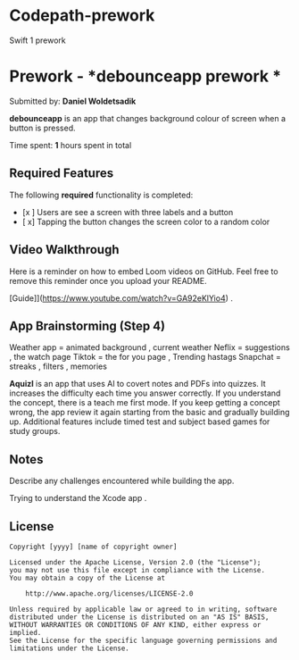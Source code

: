 # Codepath-prework
Swift 1 prework 
# Prework - *debounceapp prework *

Submitted by: **Daniel Woldetsadik**

**debounceapp** is an app that changes background colour of screen when a button is pressed. 

Time spent: **1** hours spent in total

## Required Features

The following **required** functionality is completed:

- [x ] Users are see a screen with three labels and a button
- [ x] Tapping the button changes the screen color to a random color
 
## Video Walkthrough

Here is a reminder on how to embed Loom videos on GitHub. Feel free to remove this reminder once you upload your README. 

[Guide]](https://www.youtube.com/watch?v=GA92eKlYio4) .

## App Brainstorming (Step 4)

Weather app = animated background , current weather 
Neflix = suggestions , the watch page 
Tiktok = the for you page , Trending hastags 
Snapchat = streaks , filters , memories 
    
 
**AquizI** is an app that uses AI to covert notes and PDFs into quizzes. It increases the difficulty each time you answer correctly. If you understand the concept, there is a teach me first mode. If you keep getting a concept wrong, the app review it again starting from the basic and gradually building up. Additional features include timed test and subject based games for study groups. 

## Notes

Describe any challenges encountered while building the app.

Trying to understand the Xcode app . 

## License

    Copyright [yyyy] [name of copyright owner]

    Licensed under the Apache License, Version 2.0 (the "License");
    you may not use this file except in compliance with the License.
    You may obtain a copy of the License at

        http://www.apache.org/licenses/LICENSE-2.0 

    Unless required by applicable law or agreed to in writing, software
    distributed under the License is distributed on an "AS IS" BASIS,
    WITHOUT WARRANTIES OR CONDITIONS OF ANY KIND, either express or implied.
    See the License for the specific language governing permissions and
    limitations under the License.
